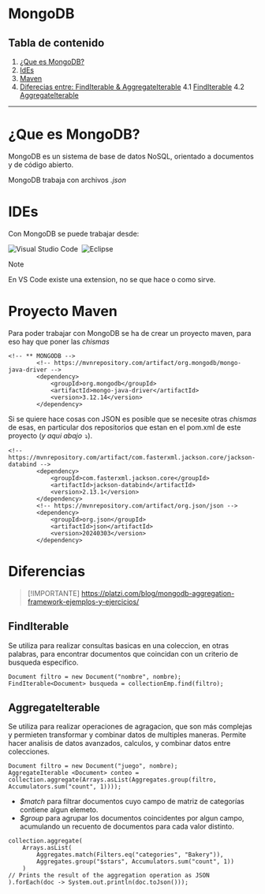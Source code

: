 # MongoDB

## Tabla de contenido

1. [¿Que es MongoDB?](#que-es-mongodb)
2. [IdEs](#ides)
3. [Maven](#proyecto-maven)
4. [Diferecias entre: FindIterable & AggregateIterable](#diferencias)
    4.1 [FindIterable](#finditerable)
    4.2 [AggregateIterable](#aggregateiterable)

---

# ¿Que es MongoDB?

MongoDB es un sistema de base de datos NoSQL, orientado a documentos y de código abierto.

MongoDB trabaja con archivos _.json_

# IDEs

Con MongoDB se puede trabajar desde:

![Visual Studio Code](https://img.shields.io/badge/Visual%20Studio%20Code-0078d7.svg?style=for-the-badge&logo=visual-studio-code&logoColor=white)&nbsp;
![Eclipse](https://img.shields.io/badge/Eclipse-FE7A16.svg?style=for-the-badge&logo=Eclipse&logoColor=white)&nbsp;

> [!NOTE]
> En VS Code existe una extension, no se que hace o como sirve.

# Proyecto Maven

Para poder trabajar con MongoDB se ha de crear un proyecto maven, para eso hay que poner las _chismas_

```
<!-- ** MONGODB -->
        <!-- https://mvnrepository.com/artifact/org.mongodb/mongo-java-driver -->
        <dependency>
            <groupId>org.mongodb</groupId>
            <artifactId>mongo-java-driver</artifactId>
            <version>3.12.14</version>
        </dependency>
```

Si se quiere hace cosas con JSON es posible que se necesite otras _chismas_ de esas, en particular dos repositorios que estan en el pom.xml de este proyecto (_y aqui abajo ⤵️_).

```
<!--https://mvnrepository.com/artifact/com.fasterxml.jackson.core/jackson-databind -->
        <dependency>
            <groupId>com.fasterxml.jackson.core</groupId>
            <artifactId>jackson-databind</artifactId>
            <version>2.13.1</version>
        </dependency>
        <!-- https://mvnrepository.com/artifact/org.json/json -->
        <dependency>
            <groupId>org.json</groupId>
            <artifactId>json</artifactId>
            <version>20240303</version>
        </dependency>
```

# Diferencias

>[!IMPORTANTE]
>https://platzi.com/blog/mongodb-aggregation-framework-ejemplos-y-ejercicios/

## FindIterable

Se utiliza para realizar consultas basicas en una coleccion, en otras palabras, para encontrar documentos que coincidan con un criterio de busqueda especifico.

```
Document filtro = new Document("nombre", nombre);
FindIterable<Document> busqueda = collectionEmp.find(filtro);
```

## AggregateIterable
Se utiliza para realizar operaciones de agragacion, que son más complejas y permieten transformar y combinar datos de multiples maneras.
Permite hacer analisis de datos avanzados, calculos, y combinar datos entre colecciones.



```
Document filtro = new Document("juego", nombre);
AggregateIterable <Document> conteo = collection.aggregate(Arrays.asList(Aggregates.group(filtro, Accumulators.sum("count", 1))));
```
- _$match_ para filtrar documentos cuyo campo de matriz de categorías contiene algun elemeto.
- _$group_ para agrupar los documentos coincidentes por algun campo, acumulando un recuento de documentos para cada valor distinto.

```
collection.aggregate(
    Arrays.asList(
        Aggregates.match(Filters.eq("categories", "Bakery")),
        Aggregates.group("$stars", Accumulators.sum("count", 1))
    )
// Prints the result of the aggregation operation as JSON
).forEach(doc -> System.out.println(doc.toJson()));
```
